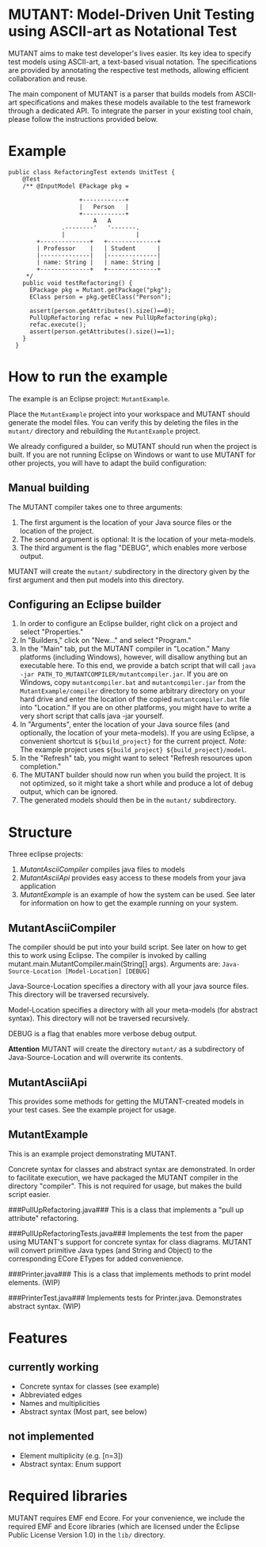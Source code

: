 # MUTANT: Model-Driven Unit Testing using ASCII-art as Notational Test #

MUTANT aims to make test developer's lives easier. Its key idea to specify test models using ASCII-art, a text-based visual notation.  The specifications are provided by annotating the respective test methods, allowing efficient collaboration and reuse. 

The main component of MUTANT is a parser that builds models from ASCII-art specifications and makes these models available to the test framework through a dedicated API. To integrate the parser in your existing tool chain, please follow the instructions provided below.

# Example 

    public class RefactoringTest extends UnitTest {
        @Test
        /** @InputModel EPackage pkg = 
         
                        +------------+                                 
                        |   Person   |    									
                        +------------+                               
                            A   A                          
                   .--------'   '-------.                 
                   |                    |                 
            +--------------+   +--------------+      
            | Professor    |   | Student      |
            |--------------|   |--------------|      
            | name: String |   | name: String |      
            +--------------+   +--------------+   
         */
        public void testRefactoring() {
          EPackage pkg = Mutant.getPackage("pkg");
          EClass person = pkg.getEClass("Person");	
            	  	
          assert(person.getAttributes().size()==0);
          PullUpRefactoring refac = new PullUpRefactoring(pkg);
          refac.execute();
          assert(person.getAttributes().size()==1);
        }    
      }


# How to run the example #
The example is an Eclipse project: `MutantExample`.

Place the `MutantExample` project into your workspace and MUTANT should generate the model files. You can verify this by deleting the files in the `mutant/` directory and rebuilding the `MutantExample` project.

We already configured a builder, so MUTANT should run when the project is built. If you are not running Eclipse on Windows or want to use MUTANT for other projects, you will have to adapt the build configuration:

## Manual building ##
The MUTANT compiler takes one to three arguments:

1. The first argument is the location of your Java source files or the location of the project.
2. The second argument is optional: It is the location of your meta-models.
3. The third argument is the flag "DEBUG", which enables more verbose output.

MUTANT will create the `mutant/` subdirectory in the directory given by the first argument and then put models into this directory.

## Configuring an Eclipse builder ##
1. In order to configure an Eclipse builder, right click on a project and select "Properties."
2. In "Builders," click on "New..." and select "Program."
3. In the "Main" tab, put the MUTANT compiler in "Location." Many platforms (including Windows), however, will disallow anything but an executable here. To this end, we provide a batch script that will call `java -jar PATH_TO_MUTANTCOMPILER/mutantcompiler.jar`. If you are on Windows, copy `mutantcompiler.bat` and `mutantcompiler.jar` from the `MutantExample/compiler` directory to some arbitrary directory on your hard drive and enter the location of the copied `mutantcompiler.bat` file into "Location." If you are on other platforms, you might have to write a very short script that calls java -jar yourself.
3. In "Arguments", enter the location of your Java source files (and optionally, the location of your meta-models). If you are using Eclipse, a convenient shortcut is `${build_project}` for the current project. *Note:* The example project uses `${build_project} ${build_project}/model`.
4. In the "Refresh" tab, you might want to select "Refresh resources upon completion."
5. The MUTANT builder should now run when you build the project. It is not optimized, so it might take a short while and produce a lot of debug output, which can be ignored.
6. The generated models should then be in the `mutant/` subdirectory.


# Structure #
Three eclipse projects:

1. *MutantAsciiCompiler* compiles java files to models
2. *MutantAsciiApi* provides easy access to these models from your java application
3. *MutantExample* is an example of how the system can be used. See later for information on how to get the example running on your system.

## MutantAsciiCompiler ##
The compiler should be put into your build script. See later on how to get this to work using Eclipse.
The compiler is invoked by calling mutant.main.MutantCompiler.main(String[] args). Arguments are: `Java-Source-Location [Model-Location] [DEBUG]`

Java-Source-Location specifies a directory with all your java source files. This directory will be traversed recursively.

Model-Location specifies a directory with all your meta-models (for abstract syntax). This directory will not be traversed recursively.

DEBUG is a flag that enables more verbose debug output.

**Attention** MUTANT will create the directory `mutant/` as a subdirectory of Java-Source-Location and will overwrite its contents.

## MutantAsciiApi ##
This provides some methods for getting the MUTANT-created models in your test cases. See the example project for usage.

## MutantExample ##
This is an example project demonstrating MUTANT.

Concrete syntax for classes and abstract syntax are demonstrated. In order to facilitate execution, we have packaged the MUTANT compiler in the directory "compiler". This is not required for usage, but makes the build script easier.

###PullUpRefactoring.java###
This is a class that implements a "pull up attribute" refactoring.

###PullUpRefactoringTests.java###
Implements the test from the paper using MUTANT's support for concrete syntax for class diagrams. MUTANT will convert primitive Java types (and String and Object) to the corresponding ECore ETypes for added convenience.

###Printer.java###
This is a class that implements methods to print model elements. (WIP)

###PrinterTest.java###
Implements tests for Printer.java. Demonstrates abstract syntax. (WIP)

# Features #

## currently working ##
- Concrete syntax for classes (see example)
- Abbreviated edges
- Names and multiplicities
- Abstract syntax (Most part, see below)

## not implemented ##
- Element multiplicity (e.g. [n=3])
- Abstract syntax: Enum support




# Required libraries #
MUTANT requires EMF end Ecore.
For your convenience, we include the required EMF and Ecore libraries (which are licensed under the Eclipse Public License Version 1.0) in the `lib/` directory.
